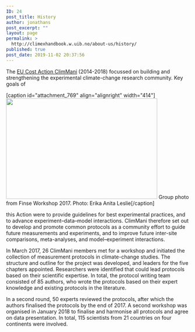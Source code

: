 ```yaml
---
ID: 24
post_title: History
author: jonathans
post_excerpt: ""
layout: page
permalink: >
  http://climexhandbook.w.uib.no/about-us/history/
published: true
post_date: 2019-11-02 20:37:56
---
```

The <a href="https://climmani.org/">EU Cost Action ClimMani</a> (2014-2018) focussed on building and strengthening the experimental climate-change research community. Key goals of

[caption id="attachment_769" align="alignright" width="414"]<img class=" wp-image-769" src="http://climexhandbook.w.uib.no/files/2019/11/GroupPhoto-300x200.png" alt="" width="414" height="276" /> Group photo from Finse Workshop 2017. Photo: Erika Anita Leslie[/caption]

this Action were to provide guidelines for best experimental practices, and to advance experiment–data–model interactions. ClimMani therefore set out to develop and promote common protocols as a community effort to guide future measurements and experiments, and to improve future inter-site comparisons, meta-analyses, and model–experiment interactions.

In March 2017, 26 ClimMani members met for a workshop and initiated the collection of measurement protocols in climate-change studies. The structure and outline for the project was developed, and leaders for the five chapters appointed. Researchers were identified that could lead protocols based on their scientific expertise. In total, the protocol writing team consisted of 85 authors, who wrote the protocols based on their expert knowledge and existing protocols in the literature.

In a second round, 50 experts reviewed the protocols, after which the authors finalised the protocols by the end of 2017. A second workshop was organised in January 2018 to finalise and harmonise all protocols and agree on data presentation. In total, 115 scientists from 21 countries on four continents were involved.

&nbsp;
